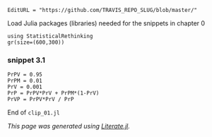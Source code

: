 ```@meta
EditURL = "https://github.com/TRAVIS_REPO_SLUG/blob/master/"
```

Load Julia packages (libraries) needed  for the snippets in chapter 0

```@example clip-01
using StatisticalRethinking
gr(size=(600,300))
```

### snippet 3.1

```@example clip-01
PrPV = 0.95
PrPM = 0.01
PrV = 0.001
PrP = PrPV*PrV + PrPM*(1-PrV)
PrVP = PrPV*PrV / PrP
```

End of `clip_01.jl`

*This page was generated using [Literate.jl](https://github.com/fredrikekre/Literate.jl).*

